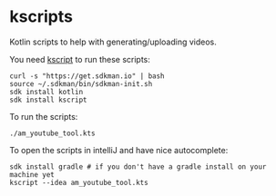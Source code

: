 # kscripts

Kotlin scripts to help with generating/uploading videos.

You need [kscript](https://github.com/holgerbrandl/kscript) to run these scripts:

    curl -s "https://get.sdkman.io" | bash
    source ~/.sdkman/bin/sdkman-init.sh
    sdk install kotlin
    sdk install kscript

To run the scripts:

    ./am_youtube_tool.kts

To open the scripts in intelliJ and have nice autocomplete:

    sdk install gradle # if you don't have a gradle install on your machine yet
    kscript --idea am_youtube_tool.kts